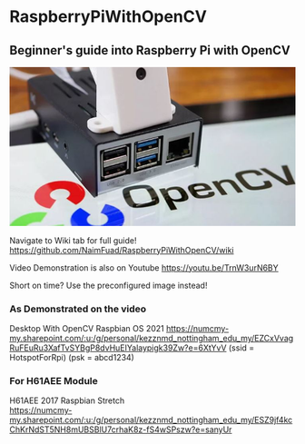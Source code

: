 # RaspberryPiWithOpenCV

## Beginner's guide into Raspberry Pi with OpenCV

![Raspberry Pi Imager](https://github.com/NaimFuad/RaspberryPiWithOpenCV/blob/main/Pi%20Images/Capture.JPG)

Navigate to Wiki tab for full guide!
https://github.com/NaimFuad/RaspberryPiWithOpenCV/wiki

Video Demonstration is also on Youtube 
https://youtu.be/TrnW3urN6BY

Short on time? Use the preconfigured image instead!

### As Demonstrated on the video
Desktop With OpenCV Raspbian OS 2021 
https://numcmy-my.sharepoint.com/:u:/g/personal/kezznmd_nottingham_edu_my/EZCxVvagRuFEuRu3XafTvSYBgP8dvHuEIYalaypigk39Zw?e=6XtYvV
(ssid = HotspotForRpi)
(psk  = abcd1234)

### For H61AEE Module
H61AEE 2017 Raspbian Stretch  
https://numcmy-my.sharepoint.com/:u:/g/personal/kezznmd_nottingham_edu_my/ESZ9jf4kcChKrNdST5NH8mUBSBlU7crhaK8z-fS4wSPszw?e=sanyUr
 
